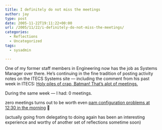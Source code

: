 ```yaml
---
title: I definitely do not miss the meetings
author: jay
type: post
date: 2005-11-22T19:11:22+00:00
url: /2005/11/22/i-definitely-do-not-miss-the-meetings/
categories:
  - Reflections
  - Uncategorized
tags:
  - sysadmin

---
```

One of my former staff members in Engineering now has the job as Systems Manager over there. He’s continuing in the fine tradition of posting activity notes on the ITECS Systems site — including the comment from his past week in ITECS: [Holy piles of crap, Batman! That’s alot of meetings.][1]

During the same week — I had: 0 meetings.

zero meetings turns out to be worth even [pam configuration problems at 12:30 in the morning][2] 🙂

(actually going from delegating to doing again has been an interesting experience and worthy of another set of reflections sometime soon)

 [1]: http://www.itecs.ncsu.edu/systems/site/pages/-6d48b883a72ea45d1b43ac542cbcb1d4
 [2]: http://it.extension.org/systems/2005/11/22/pam-configuration-changed/